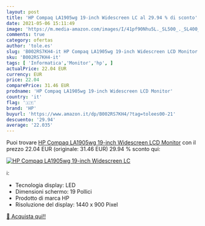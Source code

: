 ```yaml
---
layout: post
title: 'HP Compaq LA1905wg 19-inch Widescreen LC al 29.94 % di sconto'
date: 2021-05-06 15:11:49
image: 'https://m.media-amazon.com/images/I/41pf90Nhu5L._SL500_._SL400_.jpg'
comments: true
category: ofertas
author: 'tole.es'
slug: 'B002RS7KH4-it HP Compaq LA1905wg 19-inch Widescreen LCD Monitor'
sku: 'B002RS7KH4-it'
tags: [ 'Informatica','Monitor','hp', ]
actualPrice: 22.04 EUR
currency: EUR
price: 22.04
comparePrice: 31.46 EUR
prodname: 'HP Compaq LA1905wg 19-inch Widescreen LCD Monitor'
country: 'it'
flag: '🇮🇹'
brand: 'HP'
buyurl: 'https://www.amazon.it/dp/B002RS7KH4/?tag=tolees00-21'
descuento: '29.94'
average: '22.035'
---
```


Puoi trovare [HP Compaq LA1905wg 19-inch Widescreen LCD Monitor](https://www.amazon.it/dp/B002RS7KH4/?tag=tolees00-21) con il prezzo 22.04 EUR (originale: 31.46 EUR) 29.94 % sconto qui:

[![HP Compaq LA1905wg 19-inch Widescreen LC](https://m.media-amazon.com/images/I/41pf90Nhu5L._SL500_._SL400_.jpg)](https://www.amazon.it/dp/B002RS7KH4/?tag=tolees00-21)

ℹ️:

- Tecnologia display: LED
- Dimensioni schermo: 19 Pollici
- Prodotto di marca HP
- Risoluzione del display: 1440 x 900 Pixel

[🛒 Acquista qui!!](https://www.amazon.it/dp/B002RS7KH4/?tag=tolees00-21)
